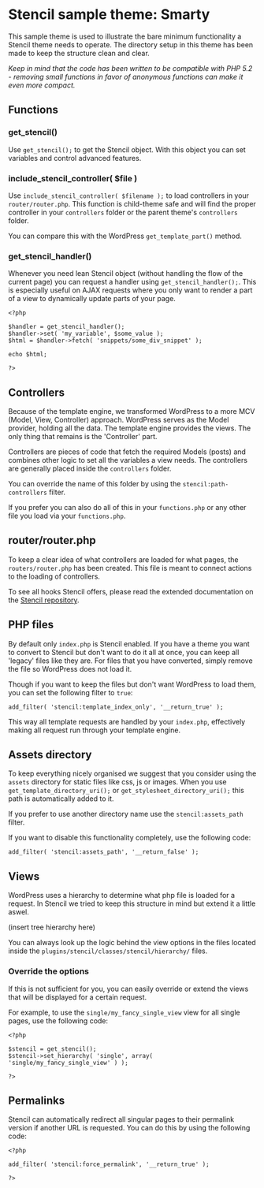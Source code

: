 # Stencil sample theme: Smarty

This sample theme is used to illustrate the bare minimum functionality a Stencil theme needs to operate.
The directory setup in this theme has been made to keep the structure clean and clear.

*Keep in mind that the code has been written to be compatible with PHP 5.2 - removing small functions in favor of anonymous functions can make it even more compact.*

## Functions

### get_stencil()

Use `get_stencil();` to get the Stencil object. With this object you can set variables and control advanced features.

### include_stencil_controller( $file )

Use `include_stencil_controller( $filename );` to load controllers in your `router/router.php`.
This function is child-theme safe and will find the proper controller in your `controllers` folder or the parent theme's `controllers` folder.

You can compare this with the WordPress `get_template_part()` method.

### get_stencil_handler()

Whenever you need lean Stencil object (without handling the flow of the current page) you can request a handler using `get_stencil_handler();`.
This is especially useful on AJAX requests where you only want to render a part of a view to dynamically update parts of your page.

    <?php
    
    $handler = get_stencil_handler();
    $handler->set( 'my_variable', $some_value );
    $html = $handler->fetch( 'snippets/some_div_snippet' );
    
    echo $html;
    
    ?>

## Controllers

Because of the template engine, we transformed WordPress to a more MCV (Model, View, Controller) approach.
WordPress serves as the Model provider, holding all the data. The template engine provides the views. The only thing that remains is the 'Controller' part.

Controllers are pieces of code that fetch the required Models (posts) and combines other logic to set all the variables a view needs.
The controllers are generally placed inside the `controllers` folder.

You can override the name of this folder by using the `stencil:path-controllers` filter. 

If you prefer you can also do all of this in your `functions.php` or any other file you load via your `functions.php`.

## router/router.php

To keep a clear idea of what controllers are loaded for what pages, the `routers/router.php` has been created.
This file is meant to connect actions to the loading of controllers.

To see all hooks Stencil offers, please read the extended documentation on the [Stencil repository](https://github.com/moorscode/stencil).

## PHP files

By default only `index.php` is Stencil enabled.
If you have a theme you want to convert to Stencil but don't want to do it all at once, you can keep all 'legacy' files like they are.
For files that you have converted, simply remove the file so WordPress does not load it.

Though if you want to keep the files but don't want WordPress to load them, you can set the following filter to `true`:

    add_filter( 'stencil:template_index_only', '__return_true' );

This way all template requests are handled by your `index.php`, effectively making all request run through your template engine.

## Assets directory

To keep everything nicely organised we suggest that you consider using the `assets` directory for static files like css, js or images.
When you use `get_template_directory_uri();` or `get_stylesheet_directory_uri();` this path is automatically added to it.

If you prefer to use another directory name use the `stencil:assets_path` filter.

If you want to disable this functionality completely, use the following code:

    add_filter( 'stencil:assets_path', '__return_false' );
    
## Views

WordPress uses a hierarchy to determine what php file is loaded for a request. In Stencil we tried to keep this structure in mind but extend it a little aswel.

(insert tree hierarchy here)

You can always look up the logic behind the view options in the files located inside the `plugins/stencil/classes/stencil/hierarchy/` files.

### Override the options

If this is not sufficient for you, you can easily override or extend the views that will be displayed for a certain request.

For example, to use the `single/my_fancy_single_view` view for all single pages, use the following code:

    <?php
    
    $stencil = get_stencil();
    $stencil->set_hierarchy( 'single', array( 'single/my_fancy_single_view' ) );
    
    ?>

## Permalinks

Stencil can automatically redirect all singular pages to their permalink version if another URL is requested.
You can do this by using the following code:

    <?php
    
    add_filter( 'stencil:force_permalink', '__return_true' );
    
    ?>
    
